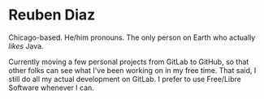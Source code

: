 # Reuben Diaz

Chicago-based. He/him pronouns. The only person on Earth who actually *likes* Java.

Currently moving a few personal projects from GitLab to GitHub, so that other folks
can see what I've been working on in my free time. That said, I still do all my actual
development on GitLab. I prefer to use Free/Libre Software whenever I can.
